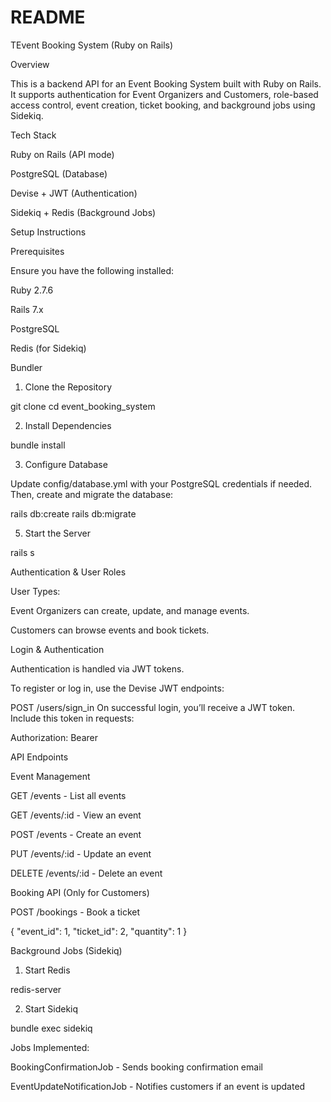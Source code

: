 # README

TEvent Booking System (Ruby on Rails)

Overview

This is a backend API for an Event Booking System built with Ruby on Rails. It supports authentication for Event Organizers and Customers, role-based access control, event creation, ticket booking, and background jobs using Sidekiq.

Tech Stack

Ruby on Rails (API mode)

PostgreSQL (Database)

Devise + JWT (Authentication)

Sidekiq + Redis (Background Jobs)



Setup Instructions

Prerequisites

Ensure you have the following installed:

Ruby 2.7.6

Rails 7.x

PostgreSQL

Redis (for Sidekiq)

Bundler

1. Clone the Repository

git clone 
cd event_booking_system

2. Install Dependencies

bundle install

3. Configure Database

Update config/database.yml with your PostgreSQL credentials if needed.
Then, create and migrate the database:

rails db:create
rails db:migrate


5. Start the Server

rails s



Authentication & User Roles

User Types:

Event Organizers can create, update, and manage events.

Customers can browse events and book tickets.

Login & Authentication

Authentication is handled via JWT tokens.

To register or log in, use the Devise JWT endpoints:

POST /users/sign_in 
On successful login, you’ll receive a JWT token. Include this token in requests:

Authorization: Bearer <token>

API Endpoints

Event Management 

GET /events - List all events

GET /events/:id - View an event

POST /events - Create an event

PUT /events/:id - Update an event

DELETE /events/:id - Delete an event

Booking API (Only for Customers)

POST /bookings - Book a ticket

{
  "event_id": 1,
  "ticket_id": 2,
  "quantity": 1
}

Background Jobs (Sidekiq)

1. Start Redis

redis-server

2. Start Sidekiq

bundle exec sidekiq

Jobs Implemented:

BookingConfirmationJob - Sends booking confirmation email

EventUpdateNotificationJob - Notifies customers if an event is updated
